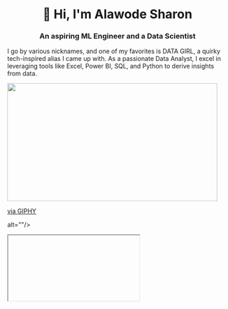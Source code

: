<h1 align="center">👋 Hi, I'm Alawode Sharon </h1>
<h3 align="center">An aspiring ML Engineer and a Data Scientist</h3>

 I go by various nicknames, and one of my favorites is DATA GIRL, a quirky tech-inspired alias I came up with. As a passionate Data Analyst, I excel in leveraging tools like Excel, Power BI, SQL, and Python to derive insights from data. 

<p align="left"> <img src="https://giphy.com/embed/8qrrHSsrK9xpknGVNF" width="480" height="270" frameBorder="0" class="giphy-embed" allowFullScreen></iframe><p><a href="https://giphy.com/gifs/animation-cartoon-robot-8qrrHSsrK9xpknGVNF">via GIPHY</a></p> alt=""/></p><iframe                                                                                                                                                                    
 - 🔭 I’m currently working on projects applying my knowledge of **Machine Learning**.
- 🌱 I’m currently learning **Data analytics, exploratory data analysis, and the branches of AI which are Machine learning, and deep learning with Python**.
- 👯  I’m looking to collaborate on **Machine Learning and Data Science projects**.
- 💬 Ask me anything about my journey in **Python and Machine Learning**.
- 📫 How to reach me: **sharoncodesdata@gmail.com**
- 😄 : Pronoun: **She/Her**
- ⚡ Fun fact: ... I love adventures

  <h3 align="left">Connect with me:</h3>
<p align="left">
<a href="https://linkedin.com/in/abdulraqib omotosho" target="blank"><img align="center" src="https://raw.githubusercontent.com/rahuldkjain/github-profile-readme-generator/master/src/images/icons/Social/linked-in-alt.svg" alt="abdulraqib omotosho" height="30" width="40" /></a>
<a href="https://kaggle.com/abdulraqib omotosho" target="blank"><img align="center" src="https://raw.githubusercontent.com/rahuldkjain/github-profile-readme-generator/master/src/images/icons/Social/kaggle.svg" alt="abdulraqib omotosho" height="30" width="40" /></a>
<a href="https://medium.com/@abdulraqibshakir03" target="blank"><img align="center" src="https://raw.githubusercontent.com/rahuldkjain/github-profile-readme-generator/master/src/images/icons/Social/medium.svg" alt="@abdulraqibshakir" height="30" width="40" /></a>
</p> <br>
<!--
**data-girlCode/data-girlCode** is a ✨ _special_ ✨ repository because its `README.md` (this file) appears on your GitHub profile.

Here are some ideas to get you started:

- 🔭 I’m currently working on WT fellowship training projects.
- 🌱 I’m currently learning Power BI, SQL, API, and more
- 👯 I’m looking to collaborate on Open source projects and projects in general
- 🤔 I’m looking for help with python 
- 💬 Ask me about ...
- 📫 How to reach me: sharoncodesdata@gmail.com
- 😄 Pronouns: ...
- ⚡ Fun fact: ... I love adventures
-->
